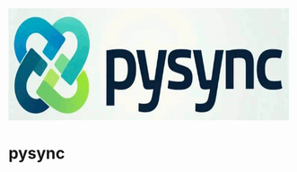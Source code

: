 <img src="https://github.com/gscafo78/pysync/blob/main/img/pysync_logo.gif" alt="PySync Logo" width="500" height="200">

pysync
===


